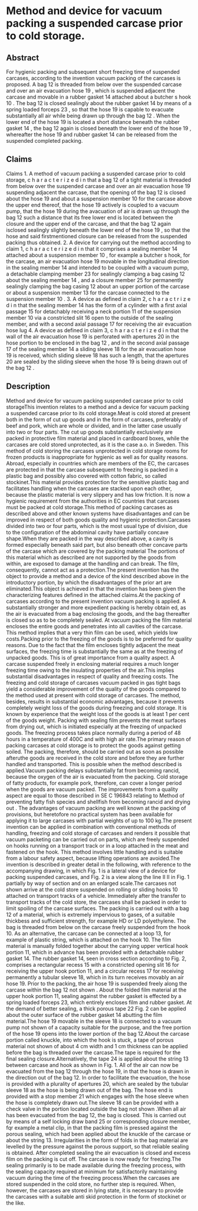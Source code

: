 # Method and device for vacuum packing a suspended carcase prior to cold storage.

## Abstract
For hygienic packing and subsequent short freezing time of suspended carcases, according to the invention vacuum packing of the carcases is proposed. A bag 12 is threaded from below over the suspended carcase and over an air evacuation hose 19 , which is suspended adjacent the carcase and movable in a rubber gasket 14 attached about a butcher s hook 10 . The bag 12 is closed sealingly about the rubber gasket 14 by means of a spring loaded forceps 23 , so that the hose 19 is capable to evacuate substantially all air while being drawn up through the bag 12 . When the lower end of the hose 19 is located a short distance beneath the rubber gasket 14 , the bag 12 again is closed beneath the lower end of the hose 19 , whereafter the hose 19 and rubber gasket 14 can be released from the suspended completed packing.

## Claims
Claims 1. A method of vacuum packing a suspended carcase prior to cold storage, c h a r a c t e r i z e d i n that a bag 12 of a tight material is threaded from below over the suspended carcase and over an air evacuation hose 19 suspending adjacent the carcase, that the opening of the bag 12 is closed about the hose 19 and about a suspension member 10 for the carcase above the upper end thereof, that the hose 19 actively is coupled to a vacuum pump, that the hose 19 during the avacuation of air is drawn up through the bag 12 such a distance that its free lower end is located between the closure and the upper end of the carcase, and that the bag 12 again isclosed sealingly slightly beneath the lower end of the hose 19 , so that the hose and said firstmentioned closure can be released from the suspended packing thus obtained. 2. A device for carrying out the method according to claim 1, c h a r a c t e r i z e d i n that it comprises a sealing member 14 attached about a suspension member 10 , for example a butcher s hook, for the carcase, an air evacuation hose 19 movable in the longitudinal direction in the sealing member 14 and intended to be coupled with a vacuum pump, a detachable clamping member 23 for sealingly clamping a bag casing 12 about the sealing member 14 , and a closure member 25 for permanently sealingly clamping the bag casing 12 about an upper portion of the carcase or about a suspension member 13 for the carcase connected to the suspension member 10 . 3. A device as defined in claim 2, c h a r a c t r i z e d i n that the sealing member 14 has the form of a cylinder with a first axial passage 15 for detachably receiving a neck portion 11 of the suspension member 10 via a constricted slit 16 open to the outside of the sealing member, and with a second axial passage 17 for receiving the air evacuation hose lug 4. A device as defined in claim 3, c h a r a c t e r i z e d i n that the wall of the air evacuation hose 19 is perforated with apertures 20 in the hose portion to be enclosed in the bag 12 , and in the second axial passage 17 of the sealing member 14 a sliding sleeve 18 for the air evacuation hose 19 is received, which sliding sleeve 18 has such a length, that the apertures 20 are sealed by the sliding sleeve when the hose 19 is being drawn out of the bag 12 .

## Description
Method and device for vacuum packing suspended carcase prior to cold storageThis invention relates to a method and a device for vacuum packing a suspended carcase prior to its cold storage.Meat is cold stored at present both in the form of cut up goods and in the form of carcases, preferably of beef and pork, which are whole or divided, and in the latter case usually into two or four parts. The cut up goods substantially exclusively are packed in protective film material and placed in cardboard boxes, while the carcases are cold stored unprotected, as it is the case a.o. in Sweden. This method of cold storing the carcases unprotected in cold storage rooms for frozen products is inappropriate for hygienic as well as for quality reasons. Abroad, especially in countries which are members of the EC, the carcases are protected in that the carcase subsequent to freezing is packed in a plastic bag and possibly also covered with cotton fabric, so called stockinet.This material provides protection for the sensitive plastic bag and facilitates handling when the carcases are stacked upon each other, because the plastic material is very slippery and has low friction. It is now a hygienic requirement from the authorities in EC countries that carcases must be packed at cold storage.This method of packing carcases as described above and other known systems have disadvantages and can be improved in respect of both goods quality and hygienic protection.Carcases divided into two or four parts, which is the most usual type of division, due to the configuration of the abdominal cavity have partially concave shape.When they are packed in the way described above, a cavity is formed especially beneath said part, but also beneath other concave parts of the carcase which are covered by the packing material The portions of this material which as described are not supported by the goods from within, are exposed to damage at the handling and can break. The film, consequently, cannot act as a protection.The present invention has the object to provide a method and a device of the kind described above in the introductory portion, by which the disadvantages of the prior art are eliminated.This object is achieved in that the invention has been given the characterizing features defined in the attached claims.At the packing of carcases according to the present invention vacuum packing is applied. A substantially stronger and more expedient packing is hereby obtain ed, as the air is evacuated from a bag enclosing the goods, and the bag thereafter is closed so as to be completely sealed. At vacuum packing the film material encloses the entire goods and penetrates into all cavities of the carcase. This method implies that a very thin film can be used, which yields low costs.Packing prior to the freezing of the goods is to be preferred for quality reasons. Due to the fact that the film encloses tightly adjacent the meat surfaces, the freezing time is substantially the same as at the freezing of unpacked goods. This is of great importance from a quality aspect. A carcase suspended freely in enclosing material requires a much longer freezing time owing to the insulating properties of the air.This implies substantial disadvantages in respect of quality and freezing costs. The freezing and cold storage of carcases vacuum packed in gas tight bags yield a considerable improvement of the quality of the goods compared to the method used at present with cold storage of carcases. The method, besides, results in substantial economic advantages, because it prevents completely weight loss of the goods during freezing and cold storage. It is known by experience that the weight loss of the goods is at least 1 per cent of the goods weight. Packing with sealing film prevents the meat surfaces from drying out, which is initiated especially at the freezing of unpacked goods. The freezing process takes place normally during a period of 48 hours in a temperature of 400C and with high air rate.The primary reason of packing carcases at cold storage is to protect the goods against getting soiled. The packing, therefore, should be carried out as soon as possible afteruthe goods are received in the cold store and before they are further handled and transported. This is possible when the method described is applied.Vacuum packing delays substantially fat from becoming rancid, because the oxygen of the air is evacuated from the packing. Cold storage of fatty products, for example pork, therefore, can cover a longer period when the goods are vacuum packed. The improvements from a quality aspect are equal to those described in SE C 196843 relating to Method of preventing fatty fish species and shellfish from becoming rancid and drying out . The advantages of vacuum packing are well known at the packing of provisions, but heretofore no practical system has been available for applying it to large carcases with partial weights of up to 100 kg.The present invention can be applied in combination with conventional methods of handling, freezing and cold storage of carcases and renders it possible that vacuum packeting can be carried out on parts, which are freely suspended on hooks running on a transport track or in a loop attached in the meat and fastened on the hook. This method involves little handling and is suitable from a labour safety aspect, because lifting operations are avoided.The invention is described in greater detail in the following, with reference to the accompanying drawing, in which Fig. 1 is a lateral view of a device for packing suspended carcases, and Fig. 2 is a view along the line II II in Fig. 1 partially by way of section and on an enlarged scale.The carcases not shown arrive at the cold store suspended on rolling or sliding hooks 10 attached on transport tracks of a vehicle. Immediately after the transfer to transport tracks of the cold store, the carcases shall be packed in order to limit spoiling of the carcase surfaces. The packing is carried out with a bag 12 of a material, which is extremely impervious to gases, of a suitable thickbess and sufficient strength, for example HD or LD polyethylene. The bag is threaded from below on the carcase freely suspended from the hook 10. As an alternative, the carcase can be connected at a loop 13, for example of plastic string, which is attached on the hook 10. The film material is manually folded together about the carrying upper vertical hook portion 11, which in advance has been provided with a detachable rubber gasket 14. The rubber gasket 14, seen in cross section according to Fig. 2, comprises a rectangular recess 15 with a constricted opening slit 16 for receiving the upper hook portion 11, and a circular recess 17 for receiving permanently a tubular sleeve 18, which in its turn receives movably an air hose 19. Prior to the packing, the air hose 19 is suspended freely along the carcase within the bag 12 not shown . About the folded film material at the upper hook portion 11, sealing against the rubber gasket is effected by a spring loaded forceps 23, which entirely encloses film and rubber gasket. At the demand of better sealing, a thick porous tape 22 Fig. 2 can be applied about the outer surface of the rubber gasket 14 abutting the film material.The hose 19 movable in the sleeve 18 is connected to a vacuum pump not shown of a capacity suitable for the purpose, and the free portion of the hose 19 opens into the lower portion of the bag 12.About the carcase portion called knuckle, into which the hook is stuck, a tape of porous material not shown of about 4 cm width and 1 cm thickness can be applied before the bag is threaded over the carcase.The tape is required for the final sealing closure.Alternatively, the tape 24 is applied about the string 13 between carcase and hook as shown in Fig. 1. All of the air can now be evacuated from the bag 12 through the hose 19, in that the hose is drawn in the direction out of the bag 12. In order to facilitate the evacuation, the hose is provided with a plurality of apertures 20, which are sealed by the tubular sleeve 18 as the hose is being drawn out of the bag. The hose end is provided with a stop member 21 which engages with the hose sleeve when the hose is completely drawn out.The sleeve 18 can be provided with a check valve in the portion located outside the bag not shown .When all air has been evacuated from the bag 12, the bag is closed. This is carried out by means of a self locking draw band 25 or corresponding closure member, fqr example a metal clip, in that the packing film is pressed against the porous sealing, which had been applied about the knuckle of the carcase or about the string 13. Irregularities in the form of folds in the bag material are levelled by the pressure against the porous support, so that reliable sealing is obtained. After completed sealing the air evacuation is closed and excess film on the packing is cut off. The carcase is now ready for freezing.The sealing primarily is to be made available during the freezing process, with the sealing capacity required at minimum for satisfactorily maintaining vacuum during the time of the freezing process.When the carcases are stored suspended in the cold store, no further step is required. When, however, the carcases are stored in lying state, it is necessary to provide the carcases with a suitable anti skid protection in the form of stockinet or the like.
